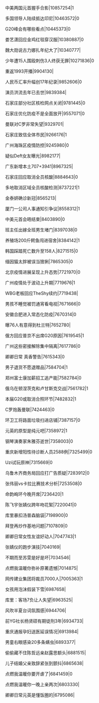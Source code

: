 中美两国元首握手合影|10857254|1

多国领导人陆续抵达印尼|10463572|0

G20峰会有哪些看点|10445373|0

娄艺潇回应金鸡红毯穿汉服|10380887|0

魏大勋说古力娜扎年纪大了|10340777|

少年遭15人围殴刺伤3人终获无罪|10271836|0

重返1993开播|9904130|

人民币汇率升幅创17年纪录|9852606|0

演员洪流去年已去世|9839384|

石家庄部分社区核检网点关闭|9781445|0

石家庄优化防疫不是全面放开|9557071|0

曼联对C罗非常失望|9329701|

石家庄致信全体市民|9266176|1

广州海珠区疫情防控|9245980|0

疑似Deft女友曝光|8982177|

广东新增本土707+3941|8967325|

石家庄回应取消全员核酸|8884643|0

多地取消区域全员核酸检测|8737221|1

金泰妍确诊新冠|8565213|

厦门一公司人事通知引争议|8558312|1

中美元首会晤结束|8403890|0

班主任出嫁全班男生堵门|8397038|0

养殖场200斤鳄鱼闯进宿舍|8384142|1

韩国踩踏死亡数升至158人|8271515|0

缅因猫太胖被误当猞猁|7865305|0

北京疫情进展呈现上升态势|7721970|0

广州疫情处于波动上升期|7719676|1

WBG老板回应TheShy续约|7719438|

男孩不睡觉被罚通宵看电视|7671666|0

安徽合肥进入常态化防疫|7670314|0

曝76人有意得到杜兰特|7652780|

俄方回应普京不出席G20原因|7619545|1

广州这些密接解除集中隔离|7617786|0

卿卿日常 真香警告|7615343|0

男子退货不愿退赠品|7584704|1

郑州富士康加薪招工追产能|7582784|0

俄乌在顿涅茨克和卢甘斯克交战|7561782|1

本届G20或取消合照环节|7482832|1

C罗炮轰曼联|7424463|0

环卫工将路面垃圾扫进店铺|7387157|0

元英的原型是纯元吧|7358972|1

钢琴演奏家朱雅芬逝世|7358003|0

重庆新增阳性待诊断人员2588例|7325499|0

Uzi试玩原神|7315669|0

乌鲁木齐商务局回应打广告质疑|7283912|0

张伟丽vs卡拉比赛技术分析|7253508|0

命韵峋环今晚开席|7236420|1

陈飞宇张婧仪跨年吻花絮|7220041|0

库里暴扣汤普森脑袋|7198900|0

拜登再炒作基地问题|7107809|0

卿卿日常女性友谊好动人|7047743|1

张婧仪的跑步演技|7040169|

不期而至苏雯是好是坏|7034546|

点燃我温暖你弥补原著遗憾|7014875|

网传建业集团将裁员7000人|7005363|1

女孩用泡沫假装下雪|6987658|

库里：客场7负让人失望|6963525|

风吹半夏台词氛围感|6944706|

前YG社长杨贤硕有期徒刑3年|6934733|

重庆通报孕妇送医延误情况|6913984|

男童右眼感染20多条螨虫|6893377|

偷偷藏不住陈哲远亲赵露思额头|6881515|

儿子结婚父亲致辞紧张到颤抖|6865638|

点燃我温暖你要开虐了|6841459|0

点燃我温暖你一晚上亲两次|6803330|

卿卿日常元英是懂饭圈的|6795086|

